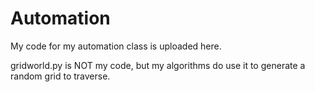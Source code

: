 # Automation
My code for my automation class is uploaded here.

gridworld.py is NOT my code, but my algorithms do use it to generate a random grid to traverse.
